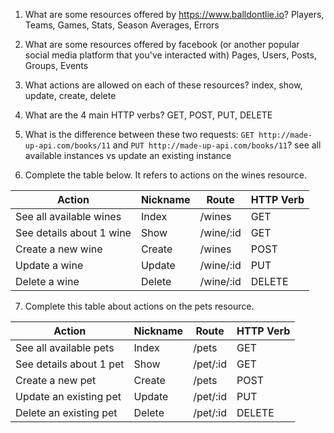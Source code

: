 1. What are some resources offered by https://www.balldontlie.io? Players, Teams, Games, Stats, Season Averages, Errors

2. What are some resources offered by facebook (or another popular social media platform that you've interacted with)
   Pages, Users, Posts, Groups, Events

3. What actions are allowed on each of these resources?
   index, show, update, create, delete
4. What are the 4 main HTTP verbs?
   GET, POST, PUT, DELETE
5. What is the difference between these two requests: `GET http://made-up-api.com/books/11` and `PUT http://made-up-api.com/books/11`?
   see all available instances vs update an existing instance
6. Complete the table below. It refers to actions on the wines resource.

| Action                   | Nickname | Route     | HTTP Verb |
| ------------------------ | -------- | --------- | --------- |
| See all available wines  | Index    | /wines    | GET       |
| See details about 1 wine | Show     | /wine/:id | GET       |
| Create a new wine        | Create   | /wines    | POST      |
| Update a wine            | Update   | /wine/:id | PUT       |
| Delete a wine            | Delete   | /wine/:id | DELETE    |

7. Complete this table about actions on the pets resource.

| Action                  | Nickname | Route    | HTTP Verb |
| ----------------------- | -------- | -------- | --------- |
| See all available pets  | Index    | /pets    | GET       |
| See details about 1 pet | Show     | /pet/:id | GET       |
| Create a new pet        | Create   | /pets    | POST      |
| Update an existing pet  | Update   | /pet/:id | PUT       |
| Delete an existing pet  | Delete   | /pet/:id | DELETE    |
